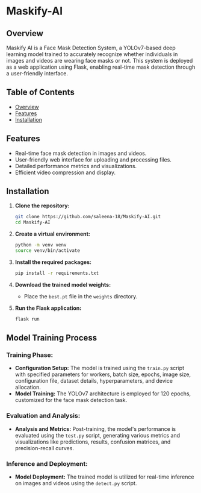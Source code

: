 # Maskify-AI

## Overview

Maskify AI is a Face Mask Detection System, a YOLOv7-based deep learning model trained to accurately recognize whether individuals in images and videos are wearing face masks or not. This system is deployed as a web application using Flask, enabling real-time mask detection through a user-friendly interface.

## Table of Contents

- [Overview](#overview)
- [Features](#features)
- [Installation](#installation)

## Features

- Real-time face mask detection in images and videos.
- User-friendly web interface for uploading and processing files.
- Detailed performance metrics and visualizations.
- Efficient video compression and display.

## Installation

1. **Clone the repository:**
    ```bash
    git clone https://github.com/saleena-18/Maskify-AI.git
    cd Maskify-AI
    ```

2. **Create a virtual environment:**
    ```bash
    python -m venv venv
    source venv/bin/activate
    ```

3. **Install the required packages:**
    ```bash
    pip install -r requirements.txt
    ```

4. **Download the trained model weights:**
    - Place the `best.pt` file in the `weights` directory.

5. **Run the Flask application:**
    ```bash
    flask run
    ```
## Model Training Process

### Training Phase:
- **Configuration Setup:** The model is trained using the `train.py` script with specified parameters for workers, batch size, epochs, image size, configuration file, dataset details, hyperparameters, and device allocation.
- **Model Training:** The YOLOv7 architecture is employed for 120 epochs, customized for the face mask detection task.

### Evaluation and Analysis:
- **Analysis and Metrics:** Post-training, the model's performance is evaluated using the `test.py` script, generating various metrics and visualizations like predictions, results, confusion matrices, and precision-recall curves.

### Inference and Deployment:
- **Model Deployment:** The trained model is utilized for real-time inference on images and videos using the `detect.py` script.
